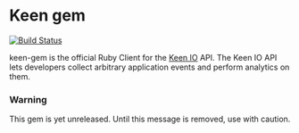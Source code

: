 # Keen gem

[![Build Status](https://secure.travis-ci.org/keenlabs/keen-gem.png?branch=master)](http://travis-ci.org/keen/keen-gem)

keen-gem is the official Ruby Client for the [Keen IO](https://keen.io/) API. The
Keen IO API lets developers collect arbitrary application events and perform analytics on them.


### Warning

This gem is yet unreleased. Until this message is removed, use with caution.

